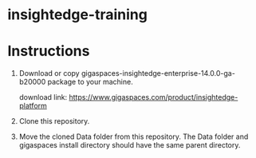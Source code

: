 # insightedge-training


# Instructions

1. Download or copy gigaspaces-insightedge-enterprise-14.0.0-ga-b20000 package to your machine.

   download link: https://www.gigaspaces.com/product/insightedge-platform

2. Clone this repository.

3. Move the cloned Data folder from this repository. The Data folder and gigaspaces install directory should have the same parent directory.


